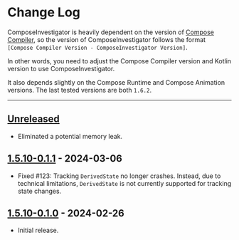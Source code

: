 # Change Log

ComposeInvestigator is heavily dependent on the version
of [Compose Compiler](https://developer.android.com/jetpack/androidx/releases/compose-compiler),
so the version of ComposeInvestigator follows the
format `[Compose Compiler Version - ComposeInvestigator Version]`.

In other words, you need to adjust the Compose Compiler version and Kotlin version to use
ComposeInvestigator.

It also depends slightly on the Compose Runtime and Compose Animation versions.
The last tested versions are both `1.6.2`.

---

## [Unreleased]

- Eliminated a potential memory leak.

## [1.5.10-0.1.1] - 2024-03-06

- Fixed #123: Tracking `DerivedState` no longer crashes. Instead, due to technical limitations,
  `DerivedState` is not currently supported for tracking state changes.

## [1.5.10-0.1.0] - 2024-02-26

- Initial release.

[Unreleased]: https://github.com/jisungbin/ComposeInvestigator/compare/1.5.10-0.1.1...HEAD
[1.5.10-0.1.1]: https://github.com/jisungbin/ComposeInvestigator/releases/tag/1.5.10-0.1.1
[1.5.10-0.1.0]: https://github.com/jisungbin/ComposeInvestigator/releases/tag/1.5.10-0.1.0
